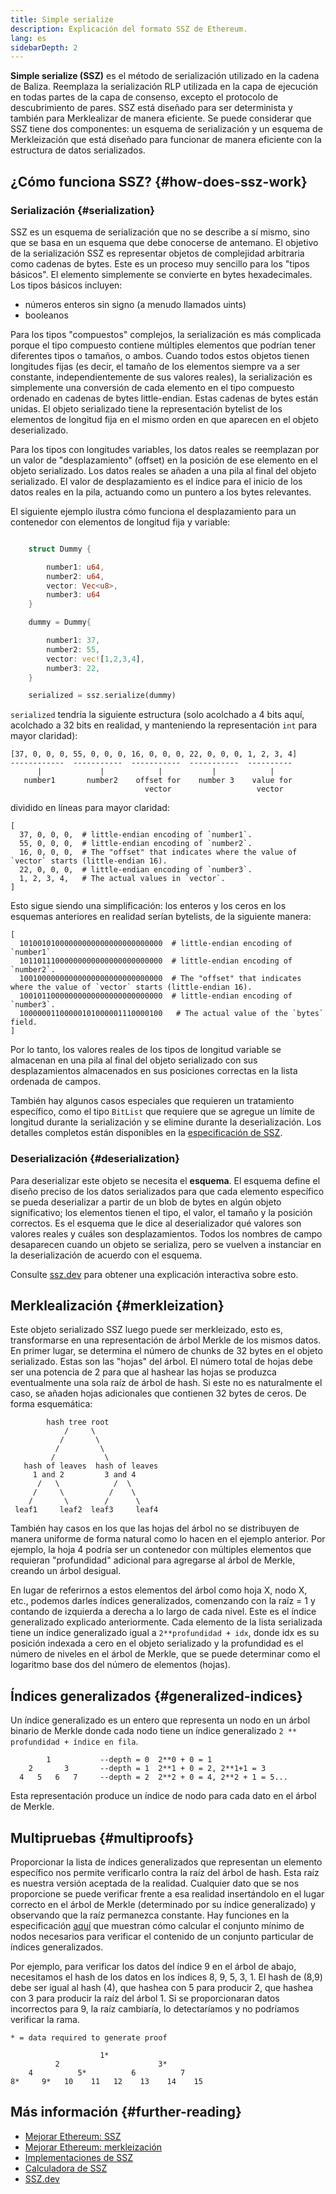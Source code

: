 ```yaml
---
title: Simple serialize
description: Explicación del formato SSZ de Ethereum.
lang: es
sidebarDepth: 2
---
```


**Simple serialize (SSZ)** es el método de serialización utilizado en la cadena de Baliza. Reemplaza la serialización RLP utilizada en la capa de ejecución en todas partes de la capa de consenso, excepto el protocolo de descubrimiento de pares. SSZ está diseñado para ser determinista y también para Merklealizar de manera eficiente. Se puede considerar que SSZ tiene dos componentes: un esquema de serialización y un esquema de Merkleización que está diseñado para funcionar de manera eficiente con la estructura de datos serializados.

## ¿Cómo funciona SSZ? \{#how-does-ssz-work}

### Serialización \{#serialization}

SSZ es un esquema de serialización que no se describe a sí mismo, sino que se basa en un esquema que debe conocerse de antemano. El objetivo de la serialización SSZ es representar objetos de complejidad arbitraria como cadenas de bytes. Este es un proceso muy sencillo para los "tipos básicos". El elemento simplemente se convierte en bytes hexadecimales. Los tipos básicos incluyen:

- números enteros sin signo (a menudo llamados uints)
- booleanos

Para los tipos "compuestos" complejos, la serialización es más complicada porque el tipo compuesto contiene múltiples elementos que podrían tener diferentes tipos o tamaños, o ambos. Cuando todos estos objetos tienen longitudes fijas (es decir, el tamaño de los elementos siempre va a ser constante, independientemente de sus valores reales), la serialización es simplemente una conversión de cada elemento en el tipo compuesto ordenado en cadenas de bytes little-endian. Estas cadenas de bytes están unidas. El objeto serializado tiene la representación bytelist de los elementos de longitud fija en el mismo orden en que aparecen en el objeto deserializado.

Para los tipos con longitudes variables, los datos reales se reemplazan por un valor de "desplazamiento" (offset) en la posición de ese elemento en el objeto serializado. Los datos reales se añaden a una pila al final del objeto serializado. El valor de desplazamiento es el índice para el inicio de los datos reales en la pila, actuando como un puntero a los bytes relevantes.

El siguiente ejemplo ilustra cómo funciona el desplazamiento para un contenedor con elementos de longitud fija y variable:

```Rust

    struct Dummy {

        number1: u64,
        number2: u64,
        vector: Vec<u8>,
        number3: u64
    }

    dummy = Dummy{

        number1: 37,
        number2: 55,
        vector: vec![1,2,3,4],
        number3: 22,
    }

    serialized = ssz.serialize(dummy)

```

`serialized` tendría la siguiente estructura (solo acolchado a 4 bits aquí, acolchado a 32 bits en realidad, y manteniendo la representación `int` para mayor claridad):

```
[37, 0, 0, 0, 55, 0, 0, 0, 16, 0, 0, 0, 22, 0, 0, 0, 1, 2, 3, 4]
------------  -----------  -----------  -----------  ----------
      |             |            |           |            |
   number1       number2    offset for    number 3    value for
                              vector                   vector

```

dividido en líneas para mayor claridad:

```
[
  37, 0, 0, 0,  # little-endian encoding of `number1`.
  55, 0, 0, 0,  # little-endian encoding of `number2`.
  16, 0, 0, 0,  # The "offset" that indicates where the value of `vector` starts (little-endian 16).
  22, 0, 0, 0,  # little-endian encoding of `number3`.
  1, 2, 3, 4,   # The actual values in `vector`.
]
```

Esto sigue siendo una simplificación: los enteros y los ceros en los esquemas anteriores en realidad serían bytelists, de la siguiente manera:

```
[
  10100101000000000000000000000000  # little-endian encoding of `number1`
  10110111000000000000000000000000  # little-endian encoding of `number2`.
  10010000000000000000000000000000  # The "offset" that indicates where the value of `vector` starts (little-endian 16).
  10010110000000000000000000000000  # little-endian encoding of `number3`.
  10000001100000101000001110000100   # The actual value of the `bytes` field.
]
```

Por lo tanto, los valores reales de los tipos de longitud variable se almacenan en una pila al final del objeto serializado con sus desplazamientos almacenados en sus posiciones correctas en la lista ordenada de campos.

También hay algunos casos especiales que requieren un tratamiento específico, como el tipo `BitList` que requiere que se agregue un límite de longitud durante la serialización y se elimine durante la deserialización. Los detalles completos están disponibles en la [ especificación de SSZ](https://github.com/ethereum/consensus-specs/blob/dev/ssz/simple-serialize.md).

### Deserialización \{#deserialization}

Para deserializar este objeto se necesita el <b>esquema</b>. El esquema define el diseño preciso de los datos serializados para que cada elemento específico se pueda deserializar a partir de un blob de bytes en algún objeto significativo; los elementos tienen el tipo, el valor, el tamaño y la posición correctos. Es el esquema que le dice al deserializador qué valores son valores reales y cuáles son desplazamientos. Todos los nombres de campo desaparecen cuando un objeto se serializa, pero se vuelven a instanciar en la deserialización de acuerdo con el esquema.

Consulte [ssz.dev](https://www.ssz.dev/overview) para obtener una explicación interactiva sobre esto.

## Merklealización \{#merkleization}

Este objeto serializado SSZ luego puede ser merkleizado, esto es, transformarse en una representación de árbol Merkle de los mismos datos. En primer lugar, se determina el número de chunks de 32 bytes en el objeto serializado. Estas son las "hojas" del árbol. El número total de hojas debe ser una potencia de 2 para que al hashear las hojas se produzca eventualmente una sola raíz de árbol de hash. Si este no es naturalmente el caso, se añaden hojas adicionales que contienen 32 bytes de ceros. De forma esquemática:

```
        hash tree root
            /     \
           /       \
          /         \
         /           \
   hash of leaves  hash of leaves
     1 and 2         3 and 4
      /   \            /  \
     /     \          /    \
    /       \        /      \
 leaf1     leaf2  leaf3     leaf4
```

También hay casos en los que las hojas del árbol no se distribuyen de manera uniforme de forma natural como lo hacen en el ejemplo anterior. Por ejemplo, la hoja 4 podría ser un contenedor con múltiples elementos que requieran "profundidad" adicional para agregarse al árbol de Merkle, creando un árbol desigual.

En lugar de referirnos a estos elementos del árbol como hoja X, nodo X, etc., podemos darles índices generalizados, comenzando con la raíz = 1 y contando de izquierda a derecha a lo largo de cada nivel. Este es el índice generalizado explicado anteriormente. Cada elemento de la lista serializada tiene un índice generalizado igual a `2**profundidad + idx`, donde idx es su posición indexada a cero en el objeto serializado y la profundidad es el número de niveles en el árbol de Merkle, que se puede determinar como el logaritmo base dos del número de elementos (hojas).

## Índices generalizados \{#generalized-indices}

Un índice generalizado es un entero que representa un nodo en un árbol binario de Merkle donde cada nodo tiene un índice generalizado `2 ** profundidad + índice en fila`.

```
        1           --depth = 0  2**0 + 0 = 1
    2       3       --depth = 1  2**1 + 0 = 2, 2**1+1 = 3
  4   5   6   7     --depth = 2  2**2 + 0 = 4, 2**2 + 1 = 5...

```

Esta representación produce un índice de nodo para cada dato en el árbol de Merkle.

## Multipruebas \{#multiproofs}

Proporcionar la lista de índices generalizados que representan un elemento específico nos permite verificarlo contra la raíz del árbol de hash. Esta raíz es nuestra versión aceptada de la realidad. Cualquier dato que se nos proporcione se puede verificar frente a esa realidad insertándolo en el lugar correcto en el árbol de Merkle (determinado por su índice generalizado) y observando que la raíz permanezca constante. Hay funciones en la especificación [aquí](https://github.com/ethereum/consensus-specs/blob/dev/ssz/merkle-proofs.md#merkle-multiproofs) que muestran cómo calcular el conjunto mínimo de nodos necesarios para verificar el contenido de un conjunto particular de índices generalizados.

Por ejemplo, para verificar los datos del índice 9 en el árbol de abajo, necesitamos el hash de los datos en los índices 8, 9, 5, 3, 1. El hash de (8,9) debe ser igual al hash (4), que hashea con 5 para producir 2, que hashea con 3 para producir la raíz del árbol 1. Si se proporcionaran datos incorrectos para 9, la raíz cambiaría, lo detectaríamos y no podríamos verificar la rama.

```
* = data required to generate proof

                    1*
          2                      3*
    4          5*          6          7
8*     9*   10    11   12    13    14    15

```

## Más información \{#further-reading}

- [Mejorar Ethereum: SSZ](https://eth2book.info/altair/part2/building_blocks/ssz)
- [Mejorar Ethereum: merkleización](https://eth2book.info/altair/part2/building_blocks/merkleization)
- [Implementaciones de SSZ](https://github.com/ethereum/consensus-specs/issues/2138)
- [Calculadora de SSZ](https://simpleserialize.com/)
- [SSZ.dev](https://www.ssz.dev/)
